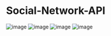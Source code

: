 ﻿# Social-Network-API
![image](https://user-images.githubusercontent.com/90451018/191027897-b4c209a6-71b3-4e56-b620-fde9f430dcef.png)
![image](https://user-images.githubusercontent.com/90451018/191027983-ca66a47f-1259-4785-b3c9-c9c9d433405c.png)
![image](https://user-images.githubusercontent.com/90451018/191028023-9ef34139-2c18-438d-9206-650729ba1b8e.png)
![image](https://user-images.githubusercontent.com/90451018/191028041-4d297f17-b218-4f0a-9772-1359bccf48c7.png)

